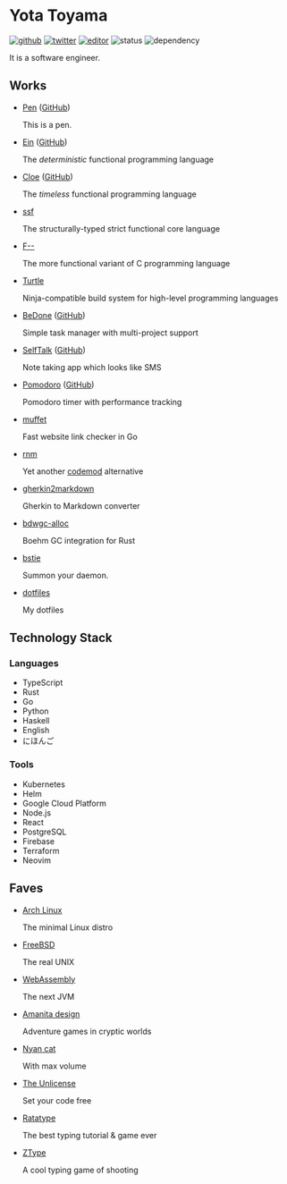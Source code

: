 # Yota Toyama

[![github](https://img.shields.io/badge/github-raviqqe-red.svg?style=flat-square)](https://github.com/raviqqe)
[![twitter](https://img.shields.io/badge/twitter-raviqqe-blue.svg?style=flat-square)](https://twitter.com/raviqqe)
[![editor](https://img.shields.io/badge/editor-neovim-brightgreen.svg?style=flat-square)](https://github.com/neovim/neovim)
![status](https://img.shields.io/badge/status-alive-green.svg?style=flat-square)
![dependency](https://img.shields.io/badge/dependency-coffee-lightgrey.svg?style=flat-square)

It is a software engineer.

## Works

- [Pen](https://pen-lang.org) ([GitHub](https://github.com/pen-lang/pen))

  This is a pen.

- [Ein](https://ein-lang.org) ([GitHub](https://github.com/ein-lang/ein))

  The _deterministic_ functional programming language

- [Cloe](https://cloe-lang.org) ([GitHub](https://github.com/cloe-lang/cloe))

  The _timeless_ functional programming language

- [ssf](https://github.com/raviqqe/ssf)

  The structurally-typed strict functional core language

- [F\-\-](https://github.com/raviqqe/fmm)

  The more functional variant of C programming language

- [Turtle](https://github.com/raviqqe/turtle-build)

  Ninja-compatible build system for high-level programming languages

- [BeDone](https://tasks.code2d.org) ([GitHub](https://github.com/raviqqe/tasks))

  Simple task manager with multi-project support

- [SelfTalk](https://notes.code2d.org) ([GitHub](https://github.com/raviqqe/self-talk))

  Note taking app which looks like SMS

- [Pomodoro](https://pomodoro.code2d.org) ([GitHub](https://github.com/raviqqe/pomodoro))

  Pomodoro timer with performance tracking

- [muffet](https://github.com/raviqqe/muffet)

  Fast website link checker in Go

- [rnm](https://github.com/raviqqe/rnm)

  Yet another [codemod](https://github.com/facebook/codemod) alternative

- [gherkin2markdown](https://github.com/raviqqe/gherkin2markdown)

  Gherkin to Markdown converter

- [bdwgc-alloc](https://github.com/raviqqe/bdwgc-alloc)

  Boehm GC integration for Rust

- [bstie](https://github.com/raviqqe/bstie)

  Summon your daemon.

- [dotfiles](https://github.com/raviqqe/dotfiles)

  My dotfiles

## Technology Stack

### Languages

- TypeScript
- Rust
- Go
- Python
- Haskell
- English
- にほんご

### Tools

- Kubernetes
- Helm
- Google Cloud Platform
- Node.js
- React
- PostgreSQL
- Firebase
- Terraform
- Neovim

## Faves

- [Arch Linux](https://www.archlinux.org)

  The minimal Linux distro

- [FreeBSD](https://www.freebsd.org)

  The real UNIX

- [WebAssembly](https://webassembly.org)

  The next JVM

- [Amanita design](https://amanita-design.net/)

  Adventure games in cryptic worlds

- [Nyan cat](http://www.nyan.cat/)

  With max volume

- [The Unlicense](https://unlicense.org)

  Set your code free

- [Ratatype](https://www.ratatype.com/)

  The best typing tutorial & game ever

- [ZType](https://zty.pe)

  A cool typing game of shooting
